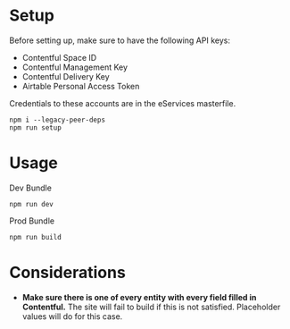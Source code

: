 # Setup
Before setting up, make sure to have the following API keys:
* Contentful Space ID
* Contentful Management Key
* Contentful Delivery Key
* Airtable Personal Access Token

Credentials to these accounts are in the eServices masterfile.

```
npm i --legacy-peer-deps
npm run setup
```

# Usage
Dev Bundle
```
npm run dev
```
Prod Bundle
```
npm run build
```

# Considerations
* **Make sure there is one of every entity with every field filled in Contentful.** The site will fail to build if this is not satisfied. Placeholder values will do for this case.
